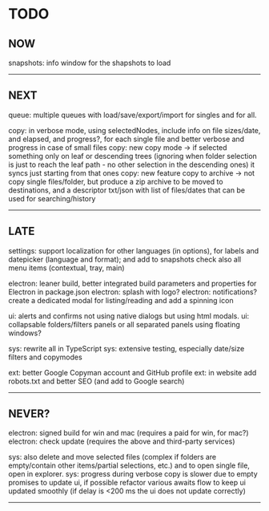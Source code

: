 # TODO

## NOW
snapshots: info window for the shapshots to load

--- 

## NEXT
queue: multiple queues with load/save/export/import for singles and for all.

copy: in verbose mode, using selectedNodes, include info on file sizes/date, and elapsed, and progress?, for each single file
      and better verbose and progress in case of small files
copy: new copy mode -> if selected something only on leaf or descending trees (ignoring when folder selection is just to reach the leaf path - no other selection in the descending ones) it syncs just starting from that ones
copy: new feature copy to archive -> not copy single files/folder, but produce a zip archive to be moved to destinations, and a descriptor txt/json with list of files/dates that can be used for searching/history

---

## LATE
settings: support localization for other languages (in options), for labels and datepicker (language and format); 
          and add to snapshots
          check also all menu items (contextual, tray, main)

electron: leaner build, better integrated build parameters and properties for Electron in package.json
electron: splash with logo?
electron: notifications? create a dedicated modal for listing/reading and add a spinning icon

ui: alerts and confirms not using native dialogs but using html modals.
ui: collapsable folders/filters panels or all separated panels using floating windows?

sys: rewrite all in TypeScript
sys: extensive testing, especially date/size filters and copymodes

ext: better Google Copyman account and GitHub profile
ext: in website add robots.txt and better SEO (and add to Google search)

---

## NEVER?
electron: signed build for win and mac (requires a paid  for win, for mac?) 
electron: check update (requires the above and third-party services)

sys: also delete and move selected files (complex if folders are empty/contain other items/partial selections, etc.) and to open single file, open in explorer.
sys: progress during verbose copy is slower due to empty promises to update ui, if possible refactor various awaits flow to keep ui updated smoothly (if delay is <200 ms the ui does not update correctly)

---